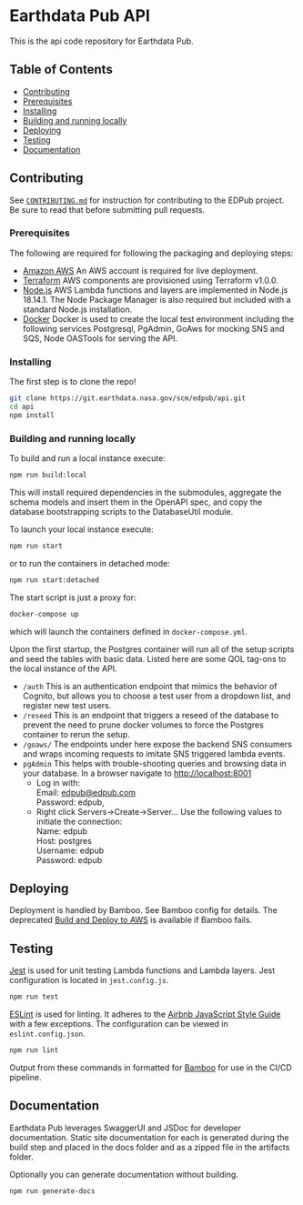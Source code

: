 # Earthdata Pub API

This is the api code repository for Earthdata Pub.

## Table of Contents

- [Contributing](#contributing)
- [Prerequisites](#prerequisites)
- [Installing](#installing)
- [Building and running locally](#building-and-running-locally)
- [Deploying](#deploying)
- [Testing](#testing)
- [Documentation](#documentation)

## Contributing

See [`CONTRIBUTING.md`](./CONTRIBUTING.md) for instruction for contributing to
the EDPub project. Be sure to read that before submitting pull requests.

### Prerequisites

The following are required for following the packaging and deploying steps:

- [Amazon AWS](https://aws.amazon.com/) An AWS account is required for live deployment.
- [Terraform](https://github.com/hashicorp/terraform) AWS components are
  provisioned using Terraform v1.0.0.
- [Node.js](https://nodejs.org/en/download/) AWS Lambda functions and layers are
  implemented in Node.js 18.14.1. The Node Package Manager is also required but included
  with a standard Node.js installation.
- [Docker](https://www.docker.com/) Docker is used to create the local test
  environment including the following services Postgresql, PgAdmin, GoAws for
  mocking SNS and SQS, Node OASTools for serving the API.

### Installing

The first step is to clone the repo!

```bash
git clone https://git.earthdata.nasa.gov/scm/edpub/api.git
cd api
npm install
```

### Building and running locally

To build and run a local instance execute:

```bash
npm run build:local
```

This will install required dependencies in the submodules, aggregate the schema models
and insert them in the OpenAPI spec, and copy the database bootstrapping scripts
to the DatabaseUtil module.

To launch your local instance execute:

```bash
npm run start
```

or to run the containers in detached mode:

```bash
npm run start:detached
```

The start script is just a proxy for:

```bash
docker-compose up
```

which will launch the containers defined in `docker-compose.yml`.

Upon the first startup, the Postgres container will run all of the setup scripts
and seed the tables with basic data.
Listed here are some QOL tag-ons to the local instance of the API.

- `/auth` This is an authentication endpoint that mimics the behavior of Cognito,
but allows you to choose a test user from a dropdown list, and register new test
users.
- `/reseed` This is an endpoint that triggers a reseed of the database to prevent
the need to prune docker volumes to force the Postgres container to rerun the setup.
- `/goaws/` The endpoints under here expose the backend SNS consumers and wraps
incoming requests to imitate SNS triggered lambda events.
- `pgAdmin` This helps with trouble-shooting queries and browsing data in your
  database. In a browser navigate to <http://localhost:8001>
  - Log in with:  
    Email: edpub@edpub.com  
    Password: edpub,  
  - Right click Servers->Create->Server... Use the following values to initiate
  the connection:  
    Name: edpub  
    Host: postgres  
    Username: edpub  
    Password: edpub  

## Deploying

Deployment is handled by Bamboo. See Bamboo config for details. The deprecated
[Build and Deploy to AWS](./DEPLOY.md) is available if Bamboo fails.

## Testing

[Jest](https://jestjs.io/) is used for unit testing Lambda functions and Lambda
layers. Jest configuration is located in `jest.config.js`.

```bash
npm run test
```

[ESLint](https://github.com/eslint/eslint) is used for linting. It adheres to the
[Airbnb JavaScript Style Guide](https://github.com/airbnb/javascript) with a few
exceptions. The configuration can be viewed in `eslint.config.json`.

```bash
npm run lint
```

Output from these commands in formatted for [Bamboo](https://www.atlassian.com/software/bamboo)
for use in the CI/CD pipeline.

## Documentation

Earthdata Pub leverages SwaggerUI and JSDoc for developer documentation. Static
site documentation for each is generated during the build step and placed in the
docs folder and as a zipped file in the artifacts folder.

Optionally you can generate documentation without building.

```bash
npm run generate-docs
```
